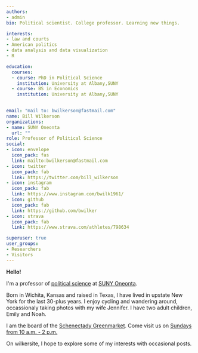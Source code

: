 ```yaml
---
authors:
- admin
bio: Political scientist. College professor. Learning new things. 

interests:
- law and courts
- American politics
- data analysis and data visualization
- R

education:
  courses:
  - course: PhD in Political Science
    institution: University at Albany,SUNY
  - course: BS in Economics
    institution: University at Albany,SUNY
 

email: "mail to: bwilkerson@fastmail.com"
name: Bill Wilkerson
organizations:
- name: SUNY Oneonta
  url: ""
role: Professor of Political Science
social:
- icon: envelope
  icon_pack: fas
  link: mailto:bwilkerson@fastmail.com
- icon: twitter
  icon_pack: fab
  link: https://twitter.com/bill_wilkerson
- icon: instagram
  icon_pack: fab
  link: https://www.instagram.com/bwilk1961/
- icon: github
  icon_pack: fab
  link: https://github.com/bwilker
- icon: strava
  icon_pack: fab
  link: https://www.strava.com/athletes/798634

superuser: true
user_groups:
- Researchers
- Visitors
---
```


__Hello!__

I'm a professor of [political science](https://suny.oneonta.edu/political-science) at [SUNY Oneonta](https://suny.oneonta.edu/). 

Born in Wichita, Kansas and raised in Texas, I have lived in upstate New York for the last 30-plus years. I enjoy cycling and wandering around, occassionaly taking photos with my wife Jennifer. I have two adult children, Emily and Noah. 

I am the board of the [Schenectady Greenmarket](https://www.schenectadygreenmarket.com/). Come visit us on [Sundays from 10 a.m. - 2 p.m.](https://www.google.com/maps/place/Schenectady+Greenmarket/@42.8143124,-73.942029,17z/data=!3m1!4b1!4m5!3m4!1s0x89de6e0625d4a119:0x85e829b314b0770!8m2!3d42.8143085!4d-73.939835)  

On wilkersite, I hope to explore some of my interests with occasional posts.  
